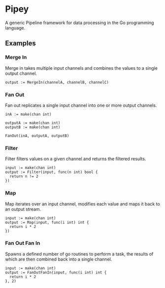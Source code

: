 # Pipey

A generic Pipeline framework for data processing in the Go programming language.

## Examples

### Merge In

Merge in takes multiple input channels and combines the values to a single output channel.

```golang
output := MergeIn(channelA, channelB, channelC)
```

### Fan Out

Fan out replicates a single input channel into one or more output channels.

```golang
inA := make(chan int)

outputA := make(chan int)
outputB := make(chan int)

FanOut(inA, outputA, outputB)
```

### Filter

Filter filters values on a given channel and returns the filtered results.

```golang
input := make(chan int)
output := Filter(input, func(n int) bool {
  return n != 2
})
```

### Map

Map iterates over an input channel, modifies each value and maps it back to an output stream.

```golang
input := make(chan int)
output := Map(input, func(i int) int {
  return i * 2
})
```

### Fan Out Fan In

Spawns a defined number of go routines to perform a task, the results of which are then combined back into a single channel.

```golang
input := make(chan int)
output := FanOutFanIn(input, func(i int) int {
  return i * 2
}, 2)
```